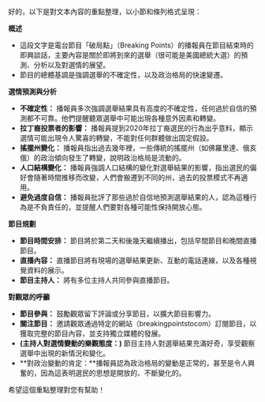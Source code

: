 好的，以下是對文本內容的重點整理，以小節和條列格式呈現：

**概述**

*   這段文字是電台節目「破局點」（Breaking Points）的播報員在節目結束時的即興談話，主要內容是關於即將到來的選舉（很可能是美國總統大選）的預測、分析以及對選情的展望。
*   節目的總體基調是強調選舉的不確定性，以及政治格局的快速變遷。

**選情預測與分析**

*   **不確定性：** 播報員多次強調選舉結果具有高度的不確定性，任何過於自信的預測都不可靠。他們提醒聽眾選舉中可能出現各種意外因素和轉變。
*   **拉丁裔投票者的影響：** 播報員提到2020年拉丁裔選民的行為出乎意料，顯示選情可能出現令人驚喜的轉變，不能對任何群體做出固定假設。
*   **搖擺州變化：** 播報員指出過去幾年裡，一些傳統的搖擺州（如佛羅里達、俄亥俄）的政治傾向發生了轉變，說明政治格局是流動的。
*   **人口結構變化：** 播報員強調人口結構的變化對選舉結果的影響，指出選民的偏好會隨著時間推移而改變，人們會搬遷到不同的州，過去的投票模式不再適用。
*   **避免過度自信：** 播報員批評了那些過於自信地預測選舉結果的人，認為這種行為是不負責任的，並提醒人們要對各種可能性保持開放心態。

**節目規劃**

*   **節目時間安排：** 節目將於第二天和後幾天繼續播出，包括早間節目和晚間直播節目。
*   **直播內容：** 直播節目將有現場的選舉結果更新、互動的電話連線，以及各種視覺資料的展示。
*   **節目主持人：** 將有多位主持人共同參與直播節目。

**對觀眾的呼籲**

*   **節目參與：** 鼓勵觀眾留下評論或分享節目，以擴大節目影響力。
*   **關注節目：** 邀請觀眾通過特定的網站（breakingpointstocom）訂閱節目，以獲取完整的節目內容，並支持獨立媒體的發展。
*   **(主持人對選情變動的樂觀態度：)** 節目主持人對選舉結果充滿好奇，享受觀察選舉中出現的新情況和變化。
*   **對政治變動的肯定：**播報員認為政治格局的變動是正常的，甚至是令人興奮的，因為這表明選民的思想是開放的、不斷變化的。

希望這個重點整理對您有幫助！